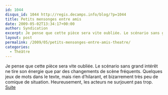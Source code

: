 ```yaml
---
id: 1044
disqus_id: 1044 http://regis.decamps.info/blog/?p=1044
title: Petits mensonges entre amis
date: 2009-05-02T13:34:17+00:00
author: Syndication
excerpt: Je pense que cette pièce sera vite oubliée. Le scénario sans grand intérêt ne tire son énergie que par des changements de scène fréquents. Quelques jeux de mots dans le ...
layout: post
permalink: /2009/05/petits-mensonges-entre-amis-theatre/
categories:
  - Théâtre
---
```

Je pense que cette pièce sera vite oubliée. Le scénario sans grand intérêt ne tire son énergie que par des changements de scène fréquents. Quelques jeux de mots dans le texte, mais rien d’hilarant, et bizarrement très peu de comique de situation.
Heureusement, les acteurs ne surjouent pas trop.
<a href="http://www.webcity.fr/wakaseoo/94588-e/avis">Suite</a>

